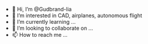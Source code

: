 - 👋 Hi, I’m @Gudbrand-lia
- 👀 I’m interested in CAD, airplanes, autonomous flight
- 🌱 I’m currently learning ...
- 💞️ I’m looking to collaborate on ...
- 📫 How to reach me ...

<!---
Gudbrand-lia/Gudbrand-lia is a ✨ special ✨ repository because its `README.md` (this file) appears on your GitHub profile.
You can click the Preview link to take a look at your changes.
--->
